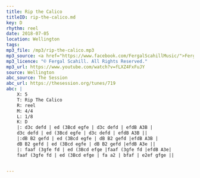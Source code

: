 ```yaml
---
title: Rip the Calico
titleID: rip-the-calico.md
key: D
rhythm: reel
date: 2018-07-05
location: Wellington
tags:
mp3_file: /mp3/rip-the-calico.mp3
mp3_source: <a href="https://www.facebook.com/FergalScahillMusic/">Fergal Scahill</a>, member of <a href="http://www.webanjo3.com/">We Banjo 3</a>
mp3_licence: "© Fergal Scahill. All Rights Reserved."
mp3_url: https://www.youtube.com/watch?v=fLXZ4FxFuJY
source: Wellington
abc_source: The Session
abc_url: https://thesession.org/tunes/719
abc: |
    X: 5
    T: Rip The Calico
    R: reel
    M: 4/4
    L: 1/8
    K: D
    |: d3c defd | ed (3Bcd egfe | d3c defd | efdB A3B |
    d3c defd | ed (3Bcd egfe | d3c defd | efdB A3B ||
    |:dB B2 gefd | ed (3Bcd egfe | dB B2 gefd |efdB A3B |
    dB B2 gefd | ed (3Bcd egfe | dB B2 gefd |efdB A3e ||
    |: faaf (3gfe fd | ed (3Bcd efge |faaf (3gfe fd |efdB A3e|
    faaf (3gfe fd | ed (3Bcd efge | fa a2 | bfaf | e2ef gfge ||


---
```

